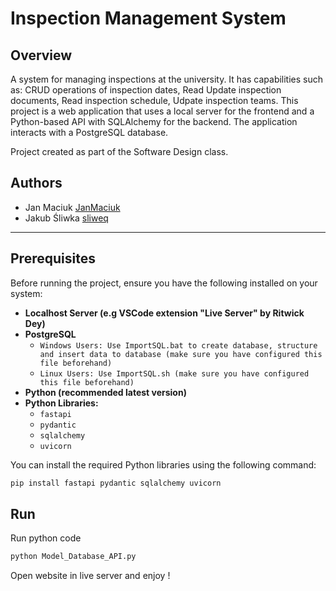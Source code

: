 # Inspection Management System

## Overview

A system for managing inspections at the university. It has capabilities such as: CRUD operations of inspection dates, Read Update inspection documents, Read inspection schedule, Udpate inspection teams.
This project is a web application that uses a local server for the frontend and a Python-based API with SQLAlchemy for the backend. The application interacts with a PostgreSQL database.

Project created as part of the Software Design class.

## Authors

- Jan Maciuk [JanMaciuk](github.com/JanMaciuk)
- Jakub Śliwka [sliweq](github.com/sliweq)

---

## Prerequisites

Before running the project, ensure you have the following installed on your system:

- **Localhost Server (e.g VSCode extension "Live Server" by Ritwick Dey)**
- **PostgreSQL**
    - `Windows Users: Use ImportSQL.bat to create database, structure and insert data to database (make sure you have configured this file beforehand)`
    - `Linux Users: Use ImportSQL.sh (make sure you have configured this file beforehand)`
- **Python (recommended latest version)**
- **Python Libraries:**
    - `fastapi`
    - `pydantic`
    - `sqlalchemy`
    - `uvicorn`

You can install the required Python libraries using the following command:

```bash
pip install fastapi pydantic sqlalchemy uvicorn
```

## Run

Run python code

```bash
python Model_Database_API.py
```

Open website in live server and enjoy !
